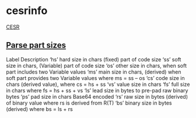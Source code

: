 # cesrinfo

[CESR](https://trustoverip.github.io/tswg-cesr-specification/)


## [Parse part sizes](https://trustoverip.github.io/tswg-cesr-specification/#table-4)

Label	Description
‘hs’	hard size in chars (fixed) part of code size
‘ss’	soft size in chars, (Variable) part of code size
‘os’	other size in chars, when soft part includes two Variable values
‘ms’	main size in chars, (derived) when soft part provides two Variable values where ms = ss – os
‘cs’	code size in chars (derived value), where cs = hs + ss
‘vs’	value size in chars
‘fs’	full size in chars where fs = hs + ss + vs
‘ls’	lead size in bytes to pre-pad raw binary bytes
‘ps’	pad size in chars Base64 encoded
‘rs’	raw size in bytes (derived) of binary value where rs is derived from R(T)
‘bs’	binary size in bytes (derived) where bs = ls + rs

